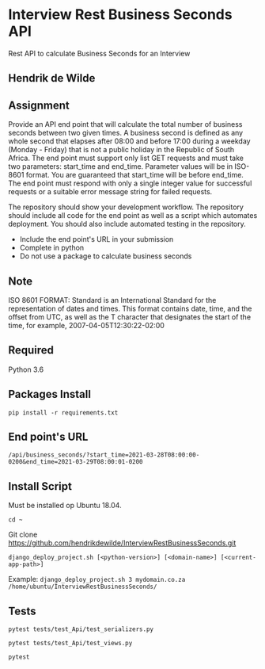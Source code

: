 # Interview Rest Business Seconds API
Rest API to calculate Business Seconds for an Interview


## Hendrik de Wilde


## Assignment
Provide an API end point that will calculate the total number of business seconds between two given times.
A business second is defined as any whole second that elapses after 08:00 and before 17:00 during
a weekday (Monday - Friday) that is not a public holiday in the Republic of South Africa.
The end point must support only list GET requests and must take two parameters: start_time and end_time.
Parameter values will be in ISO-8601 format.
You are guaranteed that start_time will be before end_time.
The end point must respond with only a single integer value for successful requests or
a suitable error message string for failed requests.

The repository should show your development workflow.
The repository should include all code for the end point as well as a script which automates deployment.
You should also include automated testing in the repository.

- Include the end point's URL in your submission
- Complete in python
- Do not use a package to calculate business seconds


## Note
ISO 8601 FORMAT:
Standard is an International Standard for the representation of dates and times.
This format contains date, time, and the offset from UTC, as well as the T character that
designates the start of the time, for example, 2007-04-05T12:30:22-02:00


## Required
Python 3.6


## Packages Install
```pip install -r requirements.txt```


## End point's URL
```/api/business_seconds/?start_time=2021-03-28T08:00:00-0200&end_time=2021-03-29T08:00:01-0200```


## Install Script
Must be installed op Ubuntu 18.04.

```cd ~```

Git clone https://github.com/hendrikdewilde/InterviewRestBusinessSeconds.git

```django_deploy_project.sh [<python-version>] [<domain-name>] [<current-app-path>]```

Example: ```django_deploy_project.sh 3 mydomain.co.za /home/ubuntu/InterviewRestBusinessSeconds/```


## Tests
```pytest tests/test_Api/test_serializers.py```

```pytest tests/test_Api/test_views.py```

```pytest```